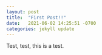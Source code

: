 ```yaml
---
layout: post
title:  "First Post!!"
date:   2021-06-02 14:25:51 -0700
categories: jekyll update
---
```


Test, test, this is a test.